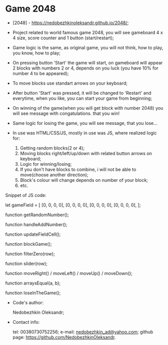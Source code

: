 # Game 2048

- [2048] - https://nedobezhkinoleksandr.github.io/2048/;

- Project related to world famous game 2048, you will see gameboard 4 x 4 size, score counter and 1 button (start/restart);

- Game logic is the same, as original game, you will not think, how to play, you know, how to play;

- On pressing button 'Start' the game will start, on gameboard will appear 2 blocks with numbers 2 or 4, depends on you luck (you have 10% for number 4 to be appeared);

- To move blocks use standart arrows on your keyboard;

- After button 'Start' was pressed, it will be changed to 'Restart' and everytime, when you like, you can start your game from beginning;

- On winning of the game(when you will get block with number 2048) you will see message with congatulations. that you win!

- Same logic for losing the game, you will see message, that you lose...

- In use was HTML/CSS/JS, mostly in use was JS, where realized logic for:

  1) Getting random blocks(2 or 4);
  2) Moving blocks right/left/up/down with related button arrows on keyboard;
  3) Logic for winning/losing;
  4) If you don't have blocks to combine, i will not be able to move(choose another direction);
  5) Block's colour will change depends on number of your block;
  6) etc.

Snippet of JS code:

  let gameField = [
    [0, 0, 0, 0],
    [0, 0, 0, 0],
    [0, 0, 0, 0],
    [0, 0, 0, 0],
  ];

  function getRandomNumber();

  function handleAddNumber();

  function updateFieldCell();

  function blockGame();

  function filterZero(row);

  function slider(row);

  function moveRight() / moveLeft() / moveUp() / moveDown();

  function arraysEqual(a, b);

  function loseInTheGame();

 - Code's author:

    Nedobezhkin Oleksandr;

 - Contact info:

   tel: 00380730752256;
   e-mail: nedobezhkin_ad@yahoo.com;
   github page: https://github.com/NedobezhkinOleksandr.





